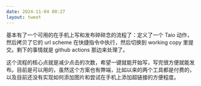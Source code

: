 ```yaml
---
date: 2024-11-04 00:27
layout: tweet
---
```

基本有了一个可用的在手机上写和发布碎碎念的流程了：定义了一个 Taio 动作，然后拷贝了它的 url scheme 在快捷指令中执行，然后切换到 working copy 里提交。剩下的事情就是 github actions 那边来处理了。

这个流程的核心点就是减少点击的次数，希望一键就能开始写，写完很方便就能发布。目前是可以用的，虽然这个方案也有弊端，比如以来的两个工具都是付费的，以及目前还没有实现如何添加图片和尝试在手机上添加超链接的方便程度。